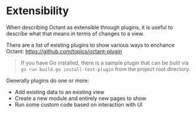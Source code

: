 # Extensibility

When describing Octant as extensible through plugins, it is useful to describe what that means in terms of changes to a view.

There are a list of existing plugins to show various ways to enchance Octant: https://github.com/topics/octant-plugin

> If you have Go installed, there is a sample plugin that can be built via `go run build.go install-test-plugin` from the project root directory.

Generally plugins do one or more:
 - Add existing data to an existing view
 - Create a new module and entirely new pages to show
 - Run some custom code based on interaction with UI
